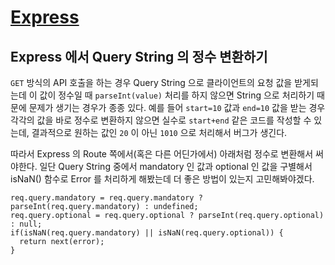 # [Express](http://expressjs.com/)

## Express 에서 Query String 의 정수 변환하기

`GET` 방식의 API 호출을 하는 경우 Query String 으로 클라이언트의 요청 값을 받게되는데 
이 값이 정수일 때 `parseInt(value)` 처리를 하지 않으면 String 으로 처리하기 때문에 문제가 생기는 경우가 종종 있다. 
예를 들어 `start=10` 값과 `end=10` 값을 받는 경우 각각의 값을 바로 정수로 변환하지 않으면 실수로 
`start+end` 같은 코드를 작성할 수 있는데, 결과적으로 원하는 값인 `20` 이 아닌 `1010` 으로 처리해서 버그가 생긴다.

따라서 Express 의 Route 쪽에서(혹은 다른 어딘가에서) 아래처럼 정수로 변환해서 써야한다. 
일단 Query String 중에서 mandatory 인 값과 optional 인 값을 구별해서 isNaN() 함수로 Error 를 처리하게 해봤는데 
더 좋은 방법이 있는지 고민해봐야겠다.

```
req.query.mandatory = req.query.mandatory ? parseInt(req.query.mandatory) : undefined;
req.query.optional = req.query.optional ? parseInt(req.query.optional) : null;
if(isNaN(req.query.mandatory) || isNaN(req.query.optional)) {
  return next(error);
}
```
